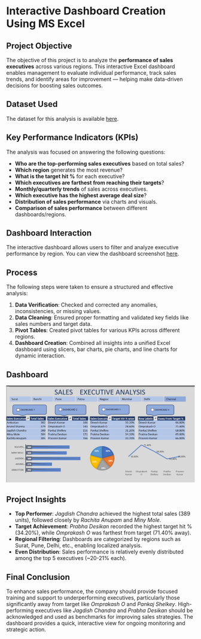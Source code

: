 # Interactive Dashboard Creation Using MS Excel

## Project Objective

The objective of this project is to analyze the **performance of sales executives** across various regions. This interactive Excel dashboard enables management to evaluate individual performance, track sales trends, and identify areas for improvement — helping make data-driven decisions for boosting sales outcomes.

## Dataset Used

The dataset for this analysis is available [here](https://github.com/devanggohill/Sales_Executive_Analysis_Excel/blob/main/Sales%20Executive%20Analysis.xlsm).

## Key Performance Indicators (KPIs)

The analysis was focused on answering the following questions:

- **Who are the top-performing sales executives** based on total sales?
- **Which region** generates the most revenue?
- **What is the target hit %** for each executive?
- **Which executives are farthest from reaching their targets**?
- **Monthly/quarterly trends** of sales across executives.
- **Which executive has the highest average deal size**?
- **Distribution of sales performance** via charts and visuals.
- **Comparison of sales performance** between different dashboards/regions.

## Dashboard Interaction

The interactive dashboard allows users to filter and analyze executive performance by region. You can view the dashboard screenshot [here](https://github.com/devanggohill/Sales_Executive_Analysis_Excel/blob/main/Screenshot%202025-07-04%20120013.png).

## Process

The following steps were taken to ensure a structured and effective analysis:

1. **Data Verification**: Checked and corrected any anomalies, inconsistencies, or missing values.
2. **Data Cleaning**: Ensured proper formatting and validated key fields like sales numbers and target data.
3. **Pivot Tables**: Created pivot tables for various KPIs across different regions.
4. **Dashboard Creation**: Combined all insights into a unified Excel dashboard using slicers, bar charts, pie charts, and line charts for dynamic interaction.

## Dashboard

![Dashboard Preview](https://github.com/devanggohill/Sales_Executive_Analysis_Excel/blob/main/Screenshot%202025-07-04%20120013.png)

## Project Insights

- **Top Performer**: *Jagdish Chandra* achieved the highest total sales (389 units), followed closely by *Rachita Anupam* and *Miny Mole*.
- **Target Achievement**: *Prabha Desikan* recorded the highest target hit % (34.20%), while *Omprakash O* was farthest from target (71.40% away).
- **Regional Filtering**: Dashboards are categorized by regions such as Surat, Pune, Delhi, etc., enabling localized analysis.
- **Even Distribution**: Sales performance is relatively evenly distributed among the top 5 executives (~20-21% each).

## Final Conclusion

To enhance sales performance, the company should provide focused training and support to underperforming executives, particularly those significantly away from target like *Omprakash O* and *Pankaj Shelkey*. High-performing executives like *Jagdish Chandra* and *Prabha Desikan* should be acknowledged and used as benchmarks for improving sales strategies. The dashboard provides a quick, interactive view for ongoing monitoring and strategic action.

